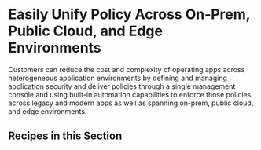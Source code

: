 # Easily Unify Policy Across On-Prem, Public Cloud, and Edge Environments

Customers can reduce the cost and complexity of operating apps across heterogeneous application environments by defining and managing application security and deliver policies through a single management console and using built-in automation capabilities to enforce those policies across legacy and modern apps as well as spanning on-prem, public cloud, and edge environments.

## Recipes in this Section
